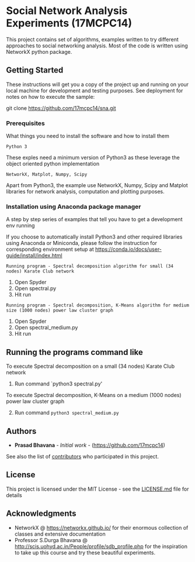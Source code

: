 # Social Network Analysis Experiments (17MCPC14)

This project contains set of algorithms, examples written to try different approaches to social networking analysis. Most of the code is written using NetworkX python package.

## Getting Started

These instructions will get you a copy of the project up and running on your local machine for development and testing purposes. See deployment for notes on how to execute the sample:

git clone https://github.com/17mcpc14/sna.git

### Prerequisites

What things you need to install the software and how to install them

```
Python 3
```
These exples need a minimum version of Python3 as these leverage the object oriented python implementation


```
NetworkX, Matplot, Numpy, Scipy
```
Apart from Python3, the example use NetworkX, Numpy, Scipy and Matplot libraries for network analysis, computation and plotting purposes.


### Installation using Anaconda package manager

A step by step series of examples that tell you have to get a development env running

If you choose to automatically install Python3 and other required libraries using Anaconda or Miniconda, please follow the instruction for corresponding environment setup at https://conda.io/docs/user-guide/install/index.html


```
Running program - Spectral decomposition algorithm for small (34 nodes) Karate Club network
```

1. Open Spyder
2. Open spectral.py
3. Hit run


```
Running program - Spectral decomposition, K-Means algorithm for medium size (1000 nodes) power law cluster graph 
```

1. Open Spyder
2. Open spectral_medium.py
3. Hit run

## Running the programs command like

To execute Spectral decomposition on a small (34 nodes) Karate Club network

1. Run command `python3 spectral.py'

To execute Spectral decomposition, K-Means  on a medium (1000 nodes) power law cluster graph
 
2. Run command `python3 spectral_medium.py`

## Authors

* **Prasad Bhavana** - *Initial work* - (https://github.com/17mcpc14)

See also the list of [contributors](https://github.com/your/project/contributors) who participated in this project.

## License

This project is licensed under the MIT License - see the [LICENSE.md](LICENSE.md) file for details

## Acknowledgments

* NetworkX @ https://networkx.github.io/ for their enormous collection of classes and extensive documentation
* Professor S.Durga Bhavana @ http://scis.uohyd.ac.in/People/profile/sdb_profile.php for the inspiration to take up this course and try these beautiful experiments.


